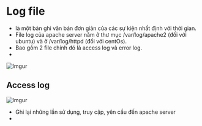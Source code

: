 # Log file
- là một bản ghi văn bản đơn giản của các sự kiện nhất định với thời gian.
- File log của apache server nằm ở thư mục /var/log/apache2 (đối với ubuntu) và ở /var/log/httpd (đối với centOs).
- Bao gồm 2 file chính đó là access log và error log.
- 
![Imgur](https://i.imgur.com/JPCk54q.png)

## Access log

![Imgur](https://i.imgur.com/wPFBzh5.png)

- Ghi lại những lần sử dụng, truy cập, yên cầu đến apache server
- 




